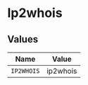 # Ip2whois


## Values

| Name       | Value      |
| ---------- | ---------- |
| `IP2WHOIS` | ip2whois   |